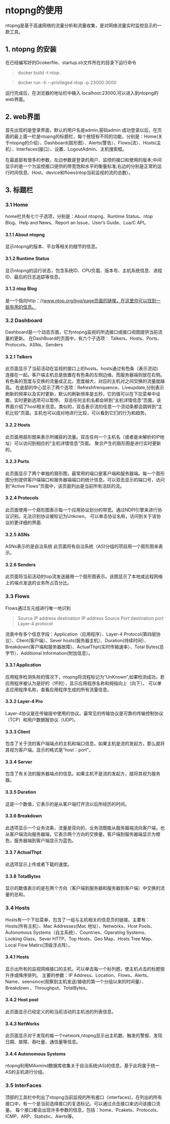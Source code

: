 # ntopng的使用

ntopng是基于高速网络的流量分析和流量收集，是对网络流量实时监控显示的一款工具。
## 1. ntopng 的安装
在已经编写好的Dcokerfile、startup.sh文件所在的目录下运行命令
>docker build -t ntop .

>docker run -ti --privileged ntop -p 23000:3000

运行完成后，在浏览器的地址栏中输入 localhost:23000,可以进入到ntopng的web界面。

## 2. web界面
首先出现的是登录界面，默认的用户名是admin,密码admin
成功登录以后，在页面的最上面一栏是ntopng的标题栏，每个按钮有不同的功能，分别是：Home(关于ntopng的介绍）、Dashboard(扇形图）、Alerts(警告）、Flows(流）、Hosts(主机）、Interfaces(接口）、设置、LogoutAdmin、主机搜索框。

在最底部有很多的参数，左边参数是登录的用户、监控的接口和使用的版本;中间显示的是一个为监控接口提供的带宽饱和水平的衡量标准;右边的分别是正常的运行时间信息、Host、device和flows(ntop当前监视的流的总数）。

## 3. 标题栏
### 3.1 Home
home栏共有七个子选项，分别是：About ntopng、Runtime Status、ntop Blog、Help and News、Report an Issue、User’s Guide、Lua/C API。
#### 3.1.1 About ntopng
显示ntopng的版本、平台等相关的细节的信息。
#### 3.1.2 Runtime Status
显示ntopng的运行状态，包含系统ID、CPU负载、版本号、主机系统信息、进程ID、最后的日志追踪等信息。
#### 3.1.3 ntop Blog
是一个指向http：//www.ntop.org/byq/page页面的链接，在这里你可以找到一些有用的信息。
### 3.2 Dashboard
Dashboard是一个动态页面，它为ntopng监视的所选接口或接口视图提供当前流量的更新。
在DashBoard的页面中，有六个子选项： Talkers、Hosts、Ports、Protocols、ASNs、Senders
#### 3.2.1 Talkers
此页面显示了当前活动在监视的接口上的hosts。hosts通过有色条（表示流动）连接在一起。客户端主机总是放置在有色条的左侧边缘。而服务器端则放在右侧。有色条的宽度与交换的流量成正比，宽度越大，对应的主机对之间交换的流量就越高。
在底部的中心显示了两个选项：Refreshfrenquence、Liveupdate,分别表示刷新的频率以及实时更新，默认的刷新频率是五秒，它的值可以在下拉菜单中设置，实时更新选项可以暂停。
双击任何主机名都会转到“主机详情信息”页面，该界面介绍了host相关信息。类似的，双击表示流的任意一个流动条都会跳转到“主机比较”页面。主机也可以成对地进行比较，可以看到它们的行为和趋势。
#### 3.2.2 Hosts
此页面用扇形图来表示所捕获的流量。双击任何一个主机名（或者是未解析的IP地址）可以访问到相应的“主机详情信息”页面。
聚合产生的扇形图是进行实时更新的。
#### 3.2.3 Ports
此页面显示了两个单独的扇形图，最常用的端口是客户端和服务器端。每一个扇形图分别提供客户端端口和服务器端端口的统计信息。可以双击显示的端口号，访问到“Active Flows”页面中，该页面列出是当前所有活跃的流。
#### 3.2.4 Protocols
此页面使用一个扇形图表示每一个应用协议划分的带宽。通过NDPI引擎来进行协议识别。无法识别协议被标记为Unkown。
可以单击协议名称，访问到关于该协议的更详细的界面.
#### 3.2.5 ASNs
ASNs表示的是自治系统
此页面将有自治系统（AS)分组的项目用一个扇形图来表示。
#### 3.2.6 Senders
此页面将当前活动的top流发送器用一个扇形图表示。该图显示了本地或远程网络上的端点发送的业务所占百分比。

### 3.3 Flows
Flows通过五元组进行唯一地识别
>Source IP address
destination IP address
Source Port 
destination port
Layer-4 protocol

流表中有多个信息字段：Application（应用程序）、Layer-4 Protocol(第四层协议）、Client(客户端）、Sever hosts(服务器主机）、Duration(持续时间）、Breakdown(客户端和服务器故障）、ActualThpt(实时传输速率）、Total Bytes(总字节）、Additional Information(附加信息）。
#### 3.3.1 Application
应用程序检测失败的情况下，ntopng将流程标记为“UnKnown”,如果检测成功，若应用程序被认为是好的（坏的），显示应用程序名称和拇指向上（向下）。
可以单击应用程序名称，查看应用程序生成的所有流量信息。
#### 3.3.2 Layer-4 Pro
Layer-4协议是在传输层中使用的协议。最常见的传输协议是可靠的传输控制协议（TCP）和用户数据报协议（UDP)。
#### 3.3.3 Client
包含了关于流的客户端端点的主机和端口信息。如果主机是流的发起方，那么就将其视为客户端。显示的格式是“host：port"。
#### 3.3.4 Server
包含了有关流的服务器端点的信息。如果主机不是流的发起方，就将其视为服务器。
#### 3.3.5 Duration
这是一个数值，它表示的是从客户端打开流以后所经历的时间。
#### 3.3.6 Breakdown
此选项显示一个业务流条，流量是双向的，业务流既能从服务器端流向客户端，也从客户端流向服务器端，它表示两个方向的交换量。客户端到服务器端显示为橙色，服务器端到客户端显示为蓝色。
#### 3.3.7 ActualThpt
此选项显示上传或者下载的速度。
#### 3.3.8 TotalBytes
显示的数值表示的是在两个方向（客户端到服务器和服务器到客户端）中交换的流量的总和。
### 3.4 Hosts
Hosts有一个下拉菜单，包含了一组与主机相关的信息页的链接。主要有：Hosts(所有主机）、Mac Addresses(Mac 地址）、Networks、Host Pools、Autonomous Systems（自主系统）、Countries、Operating Systems、Looking Glass、Sever HTTP、Top Hosts、Geo Map、Hosts Tree Map、Local Flow Matirx(顶级浮点阵）。
#### 3.4.1 Hosts
显示出所有的监视网络接口的主机，可以单击每一个标列题，使主机点击的标题按升序或降序排列。
主要的参数：IP Address、Location、Flows、Alerts、Name、seensince(观察到主机发送/接收的第一个分组以来的时间量）、Breakdown 、Throughput、TotalBytes。
#### 3.4.2 Host pool
此页面显示已经定义的和当前活动的主机池的列表信息。
#### 3.4.3 NetWorks
此页面显示对于发现的每一个network,ntopng显示出主机数、触发的警报、发现日期、故障、吞吐量、通信量等信息。
#### 3.4.4  Autonomous Systems
ntopng利用MAxmind数据库收集关于自治系统(AS)的信息，基于此将属于统一AS的主机进行分组。
### 3.5 InterFaces
顶部的工具栏中列出了ntopng当前监视的所有接口（interfaces)，在列出的所有接口中，有一个是当前选择接口的复选标记。可以通过点击接口来访问该接口流量。
每个接口都会出现许多参数的信息，包括：home、Pcakets、Protocols、ICMP、ARP、Statistic、Alerts等。
